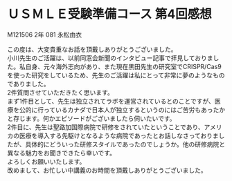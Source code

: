 # ＵＳＭＬＥ受験準備コース 第4回感想
M121506 2年 081 永松由衣  
<p>

この度は、大変貴重なお話を頂戴しありがとうございました。  
小川先生のご活躍は、以前同窓会新聞のインタビュー記事で拝見しておりました。私自身、元々海外志向があり、また現在黒田先生の研究室でCRISPR/Cas9を使った研究をしているため、先生のご活躍は私にとって非常に夢のようなものでありました。  
2件質問させていただきたく思います。  
まず1件目として、先生は独立されてラボを運営されているとのことですが、医療を公的に行っているカナダで日本人が独立するというのにはご苦労もあったかと存じます。何かエピソードがございましたら伺いたいです。  
2件目に、先生は聖路加国際病院で研修をされていたということであり、アメリカの医療を導入する先駆けとなるような病院であったとお話しなさっておりましたが、具体的にどういった研修スタイルであったのでしょうか。他の研修病院と異なる魅力をお聞きできたら幸いです。  
よろしくお願いいたします。  
改めまして、お忙しい中講義のお時間を頂戴しありがとうございました。  
